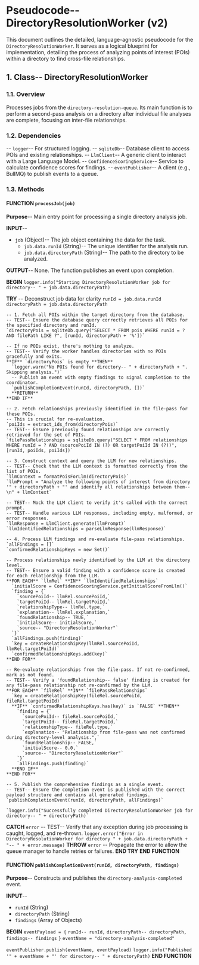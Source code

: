 # Pseudocode-- DirectoryResolutionWorker (v2)

This document outlines the detailed, language-agnostic pseudocode for the `DirectoryResolutionWorker`. It serves as a logical blueprint for implementation, detailing the process of analyzing points of interest (POIs) within a directory to find cross-file relationships.

## 1. Class-- DirectoryResolutionWorker

### 1.1. Overview

Processes jobs from the `directory-resolution-queue`. Its main function is to perform a second-pass analysis on a directory after individual file analyses are complete, focusing on inter-file relationships.

### 1.2. Dependencies

-- `logger`-- For structured logging.
-- `sqliteDb`-- Database client to access POIs and existing relationships.
-- `LlmClient`-- A generic client to interact with a Large Language Model.
-- `ConfidenceScoringService`-- Service to calculate confidence scores for findings.
-- `eventPublisher`-- A client (e.g., BullMQ) to publish events to a queue.

### 1.3. Methods

#### **FUNCTION** `processJob(job)`

**Purpose**-- Main entry point for processing a single directory analysis job.

**INPUT**--
- `job` (Object)-- The job object containing the data for the task.
  - `job.data.runId` (String)-- The unique identifier for the analysis run.
  - `job.data.directoryPath` (String)-- The path to the directory to be analyzed.

**OUTPUT**-- None. The function publishes an event upon completion.

**BEGIN**
  `logger.info("Starting DirectoryResolutionWorker job for directory-- " + job.data.directoryPath)`

  **TRY**
    -- Deconstruct job data for clarity
    `runId = job.data.runId`
    `directoryPath = job.data.directoryPath`

    -- 1. Fetch all POIs within the target directory from the database.
    -- TEST-- Ensure the database query correctly retrieves all POIs for the specified directory and runId.
    `directoryPois = sqliteDb.query("SELECT * FROM pois WHERE runId = ? AND filePath LIKE ?", [runId, directoryPath + '%'])`

    -- If no POIs exist, there's nothing to analyze.
    -- TEST-- Verify the worker handles directories with no POIs gracefully and exits.
    **IF** `directoryPois` is empty **THEN**
      `logger.warn("No POIs found for directory-- " + directoryPath + ". Skipping analysis.")`
      -- Publish an event with empty findings to signal completion to the coordinator.
      `publishCompletionEvent(runId, directoryPath, [])`
      **RETURN**
    **END IF**

    -- 2. Fetch relationships previously identified in the file-pass for these POIs.
    -- This is crucial for re-evaluation.
    `poiIds = extract_ids_from(directoryPois)`
    -- TEST-- Ensure previously found relationships are correctly retrieved for the set of POIs.
    `filePassRelationships = sqliteDb.query("SELECT * FROM relationships WHERE runId = ? AND (sourcePoiId IN (?) OR targetPoiId IN (?))", [runId, poiIds, poiIds])`

    -- 3. Construct context and query the LLM for new relationships.
    -- TEST-- Check that the LLM context is formatted correctly from the list of POIs.
    `llmContext = formatPoisForLlm(directoryPois)`
    `llmPrompt = "Analyze the following points of interest from directory '" + directoryPath + "' and identify all relationships between them-- \n" + llmContext`
    
    -- TEST-- Mock the LLM client to verify it's called with the correct prompt.
    -- TEST-- Handle various LLM responses, including empty, malformed, or error responses.
    `llmResponse = LlmClient.generate(llmPrompt)`
    `llmIdentifiedRelationships = parseLlmResponse(llmResponse)`

    -- 4. Process LLM findings and re-evaluate file-pass relationships.
    `allFindings = []`
    `confirmedRelationshipKeys = new Set()`

    -- Process relationships newly identified by the LLM at the directory level.
    -- TEST-- Ensure a valid finding with a confidence score is created for each relationship from the LLM.
    **FOR EACH** `llmRel` **IN** `llmIdentifiedRelationships`
      `initialScore = ConfidenceScoringService.getInitialScoreFromLlm()`
      `finding = {`
        `sourcePoiId-- llmRel.sourcePoiId,`
        `targetPoiId-- llmRel.targetPoiId,`
        `relationshipType-- llmRel.type,`
        `explanation-- llmRel.explanation,`
        `foundRelationship-- TRUE,`
        `initialScore-- initialScore,`
        `source-- "DirectoryResolutionWorker"`
      `}`
      `allFindings.push(finding)`
      `key = createRelationshipKey(llmRel.sourcePoiId, llmRel.targetPoiId)`
      `confirmedRelationshipKeys.add(key)`
    **END FOR**

    -- Re-evaluate relationships from the file-pass. If not re-confirmed, mark as not found.
    -- TEST-- Verify a 'foundRelationship-- false' finding is created for any file-pass relationship not re-confirmed by the LLM.
    **FOR EACH** `fileRel` **IN** `filePassRelationships`
      `key = createRelationshipKey(fileRel.sourcePoiId, fileRel.targetPoiId)`
      **IF** `confirmedRelationshipKeys.has(key)` is `FALSE` **THEN**
        `finding = {`
          `sourcePoiId-- fileRel.sourcePoiId,`
          `targetPoiId-- fileRel.targetPoiId,`
          `relationshipType-- fileRel.type,`
          `explanation-- "Relationship from file-pass was not confirmed during directory-level analysis.",`
          `foundRelationship-- FALSE,`
          `initialScore-- 0.0,`
          `source-- "DirectoryResolutionWorker"`
        `}`
        `allFindings.push(finding)`
      **END IF**
    **END FOR**

    -- 5. Publish the comprehensive findings as a single event.
    -- TEST-- Ensure the completion event is published with the correct payload structure and contains all generated findings.
    `publishCompletionEvent(runId, directoryPath, allFindings)`

    `logger.info("Successfully completed DirectoryResolutionWorker job for directory-- " + directoryPath)`

  **CATCH** `error`
    -- TEST-- Verify that any exception during job processing is caught, logged, and re-thrown.
    `logger.error("Error in DirectoryResolutionWorker for directory " + job.data.directoryPath + "-- " + error.message)`
    **THROW** `error` -- Propagate the error to allow the queue manager to handle retries or failures.
  **END TRY**
**END FUNCTION**


#### **FUNCTION** `publishCompletionEvent(runId, directoryPath, findings)`

**Purpose**-- Constructs and publishes the `directory-analysis-completed` event.

**INPUT**--
- `runId` (String)
- `directoryPath` (String)
- `findings` (Array of Objects)

**BEGIN**
  `eventPayload = {`
    `runId-- runId,`
    `directoryPath-- directoryPath,`
    `findings-- findings`
  `}`
  `eventName = "directory-analysis-completed"`

  `eventPublisher.publish(eventName, eventPayload)`
  `logger.info("Published '" + eventName + "' for directory-- " + directoryPath)`
**END FUNCTION**